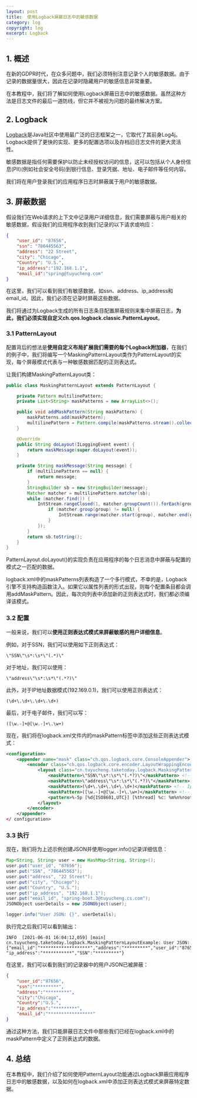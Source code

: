 ```yaml
---
layout: post
title:  使用Logback屏蔽日志中的敏感数据
category: log
copyright: log
excerpt: Logback
---
```


## 1. 概述

在新的GDPR时代，在众多问题中，我们必须特别注意记录个人的敏感数据。由于记录的数据量很大，因此在记录时隐藏用户的敏感信息非常重要。

在本教程中，我们将了解如何使用Logback屏蔽日志中的敏感数据。虽然这种方法是日志文件的最后一道防线，但它并不被视为问题的最终解决方案。

## 2. Logback

[Logback](https://www.baeldung.com/logback)是Java社区中使用最广泛的日志框架之一，它取代了其前身Log4j。Logback提供了更快的实现、更多的配置选项以及存档旧日志文件的更大灵活性。

敏感数据是指任何需要保护以防止未经授权访问的信息，这可以包括从个人身份信息(PII)(例如社会安全号码)到银行信息、登录凭据、地址、电子邮件等任何内容。

我们将在用户登录我们的应用程序日志时屏蔽属于用户的敏感数据。

## 3. 屏蔽数据

假设我们在Web请求的上下文中记录用户详细信息，我们需要屏蔽与用户相关的敏感数据，假设我们的应用程序收到我们记录的以下请求或响应：

```json
{
    "user_id": "87656",
    "ssn": "786445563",
    "address": "22 Street",
    "city": "Chicago",
    "Country": "U.S.",
    "ip_address":"192.168.1.1",
    "email_id":"spring@tuyucheng.com"
}
```

在这里，我们可以看到我们有敏感数据，如ssn、address、ip_address和email_id。因此，我们必须在记录时屏蔽这些数据。

我们将通过为Logback生成的所有日志条目配置屏蔽规则来集中屏蔽日志，**为此，我们必须实现自定义ch.qos.logback.classic.PatternLayout**。

### 3.1 PatternLayout

配置背后的想法是**使用自定义布局扩展我们需要的每个Logback附加器**，在我们的例子中，我们将编写一个MaskingPatternLayout类作为PatternLayout的实现，每个屏蔽模式代表与一种敏感数据匹配的正则表达式。

让我们构建MaskingPatternLayout类：

```java
public class MaskingPatternLayout extends PatternLayout {

    private Pattern multilinePattern;
    private List<String> maskPatterns = new ArrayList<>();

    public void addMaskPattern(String maskPattern) {
        maskPatterns.add(maskPattern);
        multilinePattern = Pattern.compile(maskPatterns.stream().collect(Collectors.joining("|")), Pattern.MULTILINE);
    }

    @Override
    public String doLayout(ILoggingEvent event) {
        return maskMessage(super.doLayout(event));
    }

    private String maskMessage(String message) {
        if (multilinePattern == null) {
            return message;
        }
        StringBuilder sb = new StringBuilder(message);
        Matcher matcher = multilinePattern.matcher(sb);
        while (matcher.find()) {
            IntStream.rangeClosed(1, matcher.groupCount()).forEach(group -> {
                if (matcher.group(group) != null) {
                    IntStream.range(matcher.start(group), matcher.end(group)).forEach(i -> sb.setCharAt(i, '*'));
                }
            });
        }
        return sb.toString();
    }
}
```

PatternLayout.doLayout()的实现负责在应用程序的每个日志消息中屏蔽与配置的模式之一匹配的数据。

logback.xml中的maskPatterns列表构造了一个多行模式，不幸的是，Logback引擎不支持构造函数注入。如果它以属性列表的形式出现，则每个配置条目都会调用addMaskPattern。因此，每次向列表中添加新的正则表达式时，我们都必须编译该模式。

### 3.2 配置

一般来说，我们可以**使用正则表达式模式来屏蔽敏感的用户详细信息**。

例如，对于SSN，我们可以使用如下正则表达式：

```text
\"SSN\"\s*:\s*\"(.*)\"
```

对于地址，我们可以使用：

```text
\"address\"\s*:\s*\"(.*?)\" 
```

此外，对于IP地址数据模式(192.169.0.1)，我们可以使用正则表达式：

```text
(\d+\.\d+\.\d+\.\d+)
```

最后，对于电子邮件，我们可以写：

```text
([\w.-]+@[\w.-]+\.\w+)
```

现在，我们将在logback.xml文件内的maskPattern标签中添加这些正则表达式模式：

```xml
<configuration>
    <appender name="mask" class="ch.qos.logback.core.ConsoleAppender">
        <encoder class="ch.qos.logback.core.encoder.LayoutWrappingEncoder">
            <layout class="cn.tuyucheng.taketoday.logback.MaskingPatternLayout">
                <maskPattern>\"SSN\"\s*:\s*\"(.*?)\"</maskPattern> <!-- SSN JSON pattern -->
                <maskPattern>\"address\"\s*:\s*\"(.*?)\"</maskPattern> <!-- Address JSON pattern -->
                <maskPattern>(\d+\.\d+\.\d+\.\d+)</maskPattern> <!-- Ip address IPv4 pattern -->
                <maskPattern>([\w.-]+@[\w.-]+\.\w+)</maskPattern> <!-- Email pattern -->
                <pattern>%-5p [%d{ISO8601,UTC}] [%thread] %c: %m%n%rootException</pattern>
            </layout>
        </encoder>
    </appender>
</ configuration>
```

### 3.3 执行

现在，我们将为上述示例创建JSON并使用logger.info()记录详细信息：

```java
Map<String, String> user = new HashMap<String, String>();
user.put("user_id", "87656");
user.put("SSN", "786445563");
user.put("address", "22 Street");
user.put("city", "Chicago");
user.put("Country", "U.S.");
user.put("ip_address", "192.168.1.1");
user.put("email_id", "spring-boot.3@tuyucheng.cs.com");
JSONObject userDetails = new JSONObject(user);

logger.info("User JSON: {}", userDetails);
```

执行完之后我们可以看到输出：

```text
INFO  [2021-06-01 16:04:12,059] [main] cn.tuyucheng.taketoday.logback.MaskingPatternLayoutExample: User JSON: 
{"email_id":"*******************","address":"*********","user_id":"87656","city":"Chicago","Country":"U.S.", "ip_address":"***********","SSN":"*********"}
```

在这里，我们可以看到我们的记录器中的用户JSON已被屏蔽：

```json
{
    "user_id":"87656",
    "ssn":"*********",
    "address":"*********",
    "city":"Chicago",
    "Country":"U.S.",
    "ip_address":"*********",
    "email_id":"*****************"
}
```

通过这种方法，我们只能屏蔽日志文件中那些我们已经在logback.xml中的maskPattern中定义了正则表达式的数据。

## 4. 总结

在本教程中，我们介绍了如何使用PatternLayout功能通过Logback屏蔽应用程序日志中的敏感数据，以及如何在logback.xml中添加正则表达式模式来屏蔽特定数据。